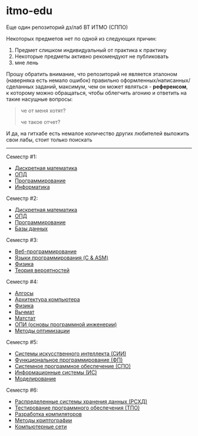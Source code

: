# itmo-edu

Еще один репозиторий дз/лаб ВТ ИТМО (СППО)

Некоторых предметов нет по одной из следующих причин:

1. Предмет слишком индивидуальный от практика к практику
2. Некоторые предметы активно рекомендуют не публиковать
3. мне лень

Прошу обратить внимание, что репозиторий не является эталоном (наверняка есть немало ошибок) правильно оформленных/написанных/сделанных заданий, максимум, чем он может являться - **референсом**, к которому можно обращаться, чтобы облегчить агонию и ответить на такие насущные вопросы:

> че от меня хотят?
>
> че такое отчет?

И да, на гитхабе есть немалое количество других любителей выложить свои лабы, стоит только поискать

---

Семестр #1:

- [Дискретная математика](/discrete-maths/)
- [ОПД](/opd/)
- [Программирование](/programming/)
- [Информатика](/informatics/)

Семестр #2:

- [Дискретная математика](/discrete-maths/)
- [ОПД](/opd/)
- [Программирование](/programming/)
- [Базы данных](/db/)

Семестр #3:

- [Веб-программирование](/web/)
- [Языки программирования (C & ASM)](/programming-languages/)
- [Физика](/physics/)
- [Теория вероятностей](/probability-theory/)

Семестр #4:

- [Алгосы](/algo/)
- [Архитектура компьютера](/comp-arch/)
- [Физика](/physics/)
- [Вычмат](/comp-maths/)
- [Матстат](/math-stats/)
- [ОПИ (основы программной инженерии)](/se-fundamentals/)
- [Методы оптимизации](/optimization-methods/)

Семестр #5:

- [Системы искусственного интеллекта (СИИ)](/ai-systems/)
- [Функциональное программирование (ФП)](/functional-programming/)
- [Системное программное обеспечение (СПО)](/system-software/)
- [Информационные системы (ИС)](/information-systems/)
- [Моделирование](/modeling/)

Семестр #6:

- [Распределенные системы хранения данных (РСХД)](/dsods/)
- [Тестирование программного обеспечения (ТПО)](/software-testing/)
- [Разработка компиляторов](/compilers/)
- [Методы криптографии](/cryptography/)
- [Компьютерные сети](/computer-networks)
